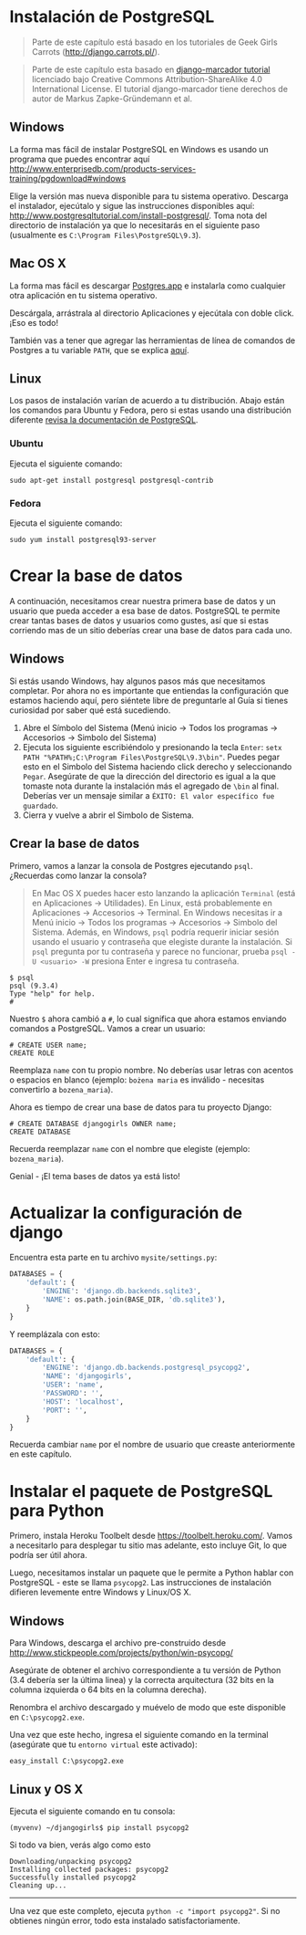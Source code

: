 # Instalación de PostgreSQL

> Parte de este capítulo está basado en los tutoriales de Geek Girls Carrots (http://django.carrots.pl/).

> Parte de este capítulo esta basado en [django-marcador
tutorial](http://django-marcador.keimlink.de/) licenciado bajo Creative Commons
Attribution-ShareAlike 4.0 International License. El tutorial django-marcador tiene derechos de autor de Markus Zapke-Gründemann et al.


## Windows

La forma mas fácil de instalar PostgreSQL en Windows es usando un programa que puedes encontrar aquí http://www.enterprisedb.com/products-services-training/pgdownload#windows

Elige la versión mas nueva disponible para tu sistema operativo. Descarga el instalador, ejecútalo y sigue las instrucciones disponibles aquí: http://www.postgresqltutorial.com/install-postgresql/. Toma nota del directorio de instalación ya que lo necesitarás en el siguiente paso (usualmente es `C:\Program Files\PostgreSQL\9.3`).

## Mac OS X

La forma mas fácil es descargar [Postgres.app](http://postgresapp.com/) e instalarla como cualquier otra aplicación en tu sistema operativo.

Descárgala, arrástrala al directorio Aplicaciones y ejecútala con doble click. ¡Eso es todo!

También vas a tener que agregar las herramientas de línea de comandos de Postgres a tu variable `PATH`, que se explica [aquí](http://postgresapp.com/documentation/cli-tools.html).

## Linux

Los pasos de instalación varían de acuerdo a tu distribución. Abajo están los comandos para Ubuntu y Fedora, pero si estas usando una distribución diferente [revisa la documentación de PostgreSQL](https://wiki.postgresql.org/wiki/Detailed_installation_guides#General_Linux).

### Ubuntu

Ejecuta el siguiente comando:

    sudo apt-get install postgresql postgresql-contrib

### Fedora

Ejecuta el siguiente comando:

    sudo yum install postgresql93-server

# Crear la base de datos

A continuación, necesitamos crear nuestra primera base de datos y un usuario que pueda acceder a esa base de datos. PostgreSQL te permite crear tantas bases de datos y usuarios como gustes, así que si estas corriendo mas de un sitio deberías crear una base de datos para cada uno.

## Windows

Si estás usando Windows, hay algunos pasos más que necesitamos completar. Por ahora no es importante que entiendas la configuración que estamos haciendo aquí, pero siéntete libre de preguntarle al Guía si tienes curiosidad por saber qué está sucediendo.

1. Abre el Símbolo del Sistema (Menú inicio → Todos los programas → Accesorios → Simbolo del Sistema)
2. Ejecuta los siguiente escribiéndolo y presionando la tecla `Enter`: `setx PATH "%PATH%;C:\Program Files\PostgreSQL\9.3\bin"`. Puedes pegar esto en el Simbolo del Sistema haciendo click derecho y seleccionando `Pegar`. Asegúrate de que la dirección del directorio es igual a la que tomaste nota durante la instalación más el agregado de `\bin` al final. Deberías ver un mensaje similar a `ÉXITO: El valor específico fue guardado`.
3. Cierra y vuelve a abrir el Simbolo de Sistema.

## Crear la base de datos

Primero, vamos a lanzar la consola de Postgres ejecutando `psql`. ¿Recuerdas como lanzar la consola?
> En Mac OS X puedes hacer esto lanzando la aplicación `Terminal` (está en Aplicaciones → Utilidades). En Linux, está probablemente en Aplicaciones → Accesorios → Terminal. En Windows necesitas ir a Menú inicio → Todos los programas → Accesorios → Simbolo del Sistema. Además, en Windows, `psql` podría requerir iniciar sesión usando el usuario y contraseña que elegiste durante la instalación. Si `psql` pregunta por tu contraseña y parece no funcionar, prueba `psql -U <usuario> -W` presiona Enter e ingresa tu contraseña.

    $ psql
    psql (9.3.4)
    Type "help" for help.
    #

Nuestro `$` ahora cambió a `#`, lo cual significa que ahora estamos enviando comandos a PostgreSQL. Vamos a crear un usuario:

    # CREATE USER name;
    CREATE ROLE

Reemplaza `name` con tu propio nombre. No deberías usar letras con acentos o espacios en blanco (ejemplo: `bożena maria` es inválido - necesitas convertirlo a `bozena_maria`).

Ahora es tiempo de crear una base de datos para tu proyecto Django:

    # CREATE DATABASE djangogirls OWNER name;
    CREATE DATABASE

Recuerda reemplazar `name` con el nombre que elegiste (ejemplo: `bozena_maria`).

Genial - ¡El tema bases de datos ya está listo!

# Actualizar la configuración de django

Encuentra esta parte en tu archivo `mysite/settings.py`:

```python
DATABASES = {
    'default': {
        'ENGINE': 'django.db.backends.sqlite3',
        'NAME': os.path.join(BASE_DIR, 'db.sqlite3'),
    }
}
```

Y reemplázala con esto:

```python
DATABASES = {
    'default': {
        'ENGINE': 'django.db.backends.postgresql_psycopg2',
        'NAME': 'djangogirls',
        'USER': 'name',
        'PASSWORD': '',
        'HOST': 'localhost',
        'PORT': '',
    }
}
```

Recuerda cambiar `name` por el nombre de usuario que creaste anteriormente en este capítulo.

# Instalar el paquete de PostgreSQL para Python

Primero, instala Heroku Toolbelt desde https://toolbelt.heroku.com/. Vamos a necesitarlo para desplegar tu sitio mas adelante, esto incluye Git, lo que podría ser útil ahora.

Luego, necesitamos instalar un paquete que le permite a Python hablar con PostgreSQL - este se llama `psycopg2`. Las instrucciones de instalación difieren levemente entre Windows y Linux/OS X.

## Windows

Para Windows, descarga el archivo pre-construido desde http://www.stickpeople.com/projects/python/win-psycopg/

Asegúrate de obtener el archivo correspondiente a tu versión de Python (3.4 debería ser la última linea) y la correcta arquitectura (32 bits en la columna izquierda o 64 bits en la columna derecha).

Renombra el archivo descargado y muévelo de modo que este disponible en `C:\psycopg2.exe`.

Una vez que este hecho, ingresa el siguiente comando en la terminal (asegúrate que tu `entorno virtual` este activado):

    easy_install C:\psycopg2.exe

## Linux y OS X

Ejecuta el siguiente comando en tu consola:

    (myvenv) ~/djangogirls$ pip install psycopg2

Si todo va bien, verás algo como esto

    Downloading/unpacking psycopg2
    Installing collected packages: psycopg2
    Successfully installed psycopg2
    Cleaning up...

---

Una vez que este completo, ejecuta `python -c "import psycopg2"`. Si no obtienes ningún error, todo esta instalado satisfactoriamente.
